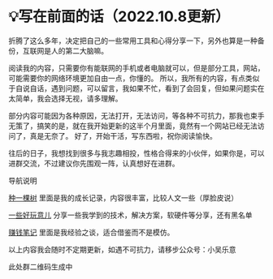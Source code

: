 # 💡写在前面的话（2022.10.8更新）

折腾了这么多年，决定把自己的一些常用工具和心得分享一下，另外也算是一种备份，互联网是人的第二大脑嘛。&#x20;

阅读我的内容，只需要你有能联网的手机或者电脑就可以，但是部分工具，网站，可能需要你的网络环境更加自由一点，你懂的。 所以，我所有的内容，有点类似于自说自话，遇到问题，可以留言，我如果不忙，看到了会回复，但如果问题实在太简单，我会选择无视，请多理解。&#x20;

部分内容可能因为各种原因，无法打开，无法访问，等各种不可抗力，那我也束手无策了，搞笑的是，就在我开始更新的这半个月里面，竟然有一个网站已经无法访问了，真是无奈了。 好了，开始干活，写东西啦，祝你阅读愉快。

往后的日子，我想找到很多与我志趣相投，性格合得来的小伙伴，如果你是，可以进群交流，不过建议你先围观一阵，认真想好在进群。

导航说明

[种一棵树](zhong-yi-ke-shu/) 里面是我的成长记录，内容很丰富，比较人文一些（厚脸皮说）

[一些好玩意儿](yi-xie-hao-wan-yi-er/) 分享一些我学到的技术，解决方案，软硬件等分享，还有黑名单

[赚钱笔记](zhuan-qian-bi-ji/) 里面是我经验之谈，适合借鉴而不是模仿。

以上内容我会随时不定期更新，如遇不可抗力，请移步公众号：小吴乐意

此处群二维码生成中



